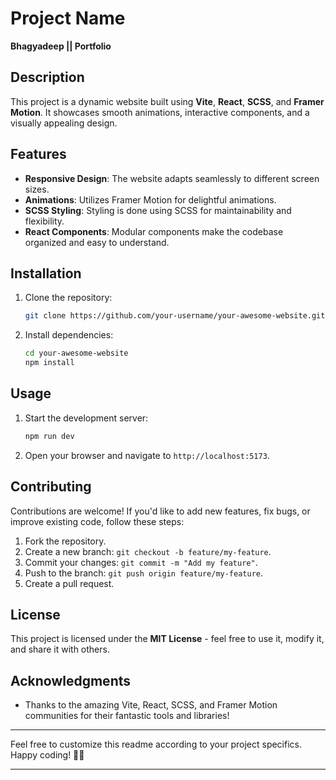 

# Project Name

**Bhagyadeep || Portfolio**

## Description

This project is a dynamic website built using **Vite**, **React**, **SCSS**, and **Framer Motion**. It showcases smooth animations, interactive components, and a visually appealing design.

## Features

- **Responsive Design**: The website adapts seamlessly to different screen sizes.
- **Animations**: Utilizes Framer Motion for delightful animations.
- **SCSS Styling**: Styling is done using SCSS for maintainability and flexibility.
- **React Components**: Modular components make the codebase organized and easy to understand.

## Installation

1. Clone the repository:

    ```bash
    git clone https://github.com/your-username/your-awesome-website.git
    ```

2. Install dependencies:

    ```bash
    cd your-awesome-website
    npm install
    ```

## Usage

1. Start the development server:

    ```bash
    npm run dev
    ```

2. Open your browser and navigate to `http://localhost:5173`.

## Contributing

Contributions are welcome! If you'd like to add new features, fix bugs, or improve existing code, follow these steps:

1. Fork the repository.
2. Create a new branch: `git checkout -b feature/my-feature`.
3. Commit your changes: `git commit -m "Add my feature"`.
4. Push to the branch: `git push origin feature/my-feature`.
5. Create a pull request.

## License

This project is licensed under the **MIT License** - feel free to use it, modify it, and share it with others.

## Acknowledgments

- Thanks to the amazing Vite, React, SCSS, and Framer Motion communities for their fantastic tools and libraries!

---

Feel free to customize this readme according to your project specifics. Happy coding! 🚀🌟

---